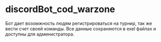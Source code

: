 # discordBot_cod_warzone
Бот дает возомжность людям регистрироваться на турнир, так же вести счет своей команды. Все данные сохраняются в exel файлах и доступны для администратора.
